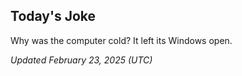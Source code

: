 ## Today's Joke
Why was the computer cold? It left its Windows open.

*Updated February 23, 2025 (UTC)*
